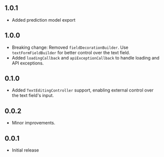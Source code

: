 ## 1.0.1

* Added prediction model export

## 1.0.0

* Breaking change: Removed `fieldDecorationBuilder`. Use `textFormFieldBuilder` for better control over the text field.
* Added `loadingCallback` and `apiExceptionCallback` to handle loading and API exceptions.

## 0.1.0

* Added `TextEditingController` support, enabling external control over the text field's input.

## 0.0.2

* Minor improvements.

## 0.0.1

* Initial release

